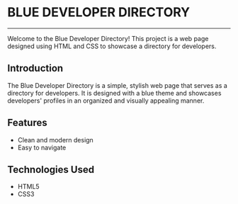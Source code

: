 # BLUE DEVELOPER DIRECTORY
---
Welcome to the Blue Developer Directory! This project is a web page designed using HTML and CSS to showcase a directory for developers.

## Introduction

The Blue Developer Directory is a simple, stylish web page that serves as a directory for developers. It is designed with a blue theme and showcases developers' profiles in an organized and visually appealing manner.

## Features

- Clean and modern design
- Easy to navigate

## Technologies Used

- HTML5
- CSS3

